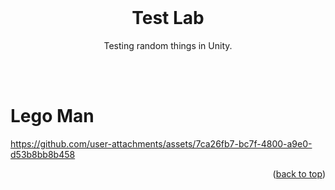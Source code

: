 <div id="top"></div>

<br />

<!-- PROJECT LOGO -->
<div align="center">
  <h1 align="center">Test Lab</h1>
  <p align="center">
    Testing random things in Unity.<br />
    <br />
  </p>
</div>
<br />

# Lego Man
https://github.com/user-attachments/assets/7ca26fb7-bc7f-4800-a9e0-d53b8bb8b458

<p align="right">(<a href="#top">back to top</a>)</p>
<br />
